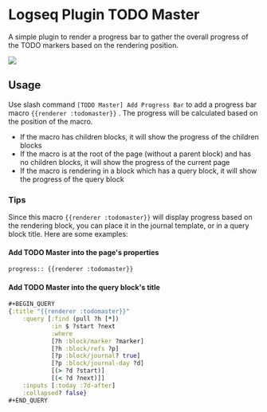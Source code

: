 # Logseq Plugin TODO Master

A simple plugin to render a progress bar to gather the overall progress of the TODO markers based on the rendering position.

![](./legend.png)

## Usage

Use slash command `[TODO Master] Add Progress Bar` to add a progress bar macro `{{renderer :todomaster}}` .
The progress will be calculated based on the position of the macro.

- If the macro has children blocks, it will show the progress of the children blocks
- If the macro is at the root of the page (without a parent block) and has no children blocks, it will show the progress of the current page
- If the macro is rendering in a block which has a query block, it will show the progress of the query block

### Tips

Since this macro `{{renderer :todomaster}}` will display progress based on the rendering block, you can place it in the journal template, or in a query block title. Here are some examples:

#### Add TODO Master into the page's properties

```md
progress:: {{renderer :todomaster}}
```

#### Add TODO Master into the query block's title

```clojure
#+BEGIN_QUERY
{:title "{{renderer :todomaster}}"
    :query [:find (pull ?h [*])
            :in $ ?start ?next
            :where
            [?h :block/marker ?marker]
            [?h :block/refs ?p]
            [?p :block/journal? true]
            [?p :block/journal-day ?d]
            [(> ?d ?start)]
            [(< ?d ?next)]]
    :inputs [:today :7d-after]
    :collapsed? false}
#+END_QUERY
```
